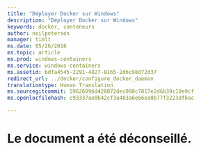 ```yaml
---
title: "Déployer Docker sur Windows"
description: "Déployer Docker sur Windows"
keywords: docker, conteneurs
author: neilpeterson
manager: timlt
ms.date: 05/26/2016
ms.topic: article
ms.prod: windows-containers
ms.service: windows-containers
ms.assetid: bdfa4545-2291-4827-8165-2d6c98d72d37
redirect_url: ../docker/configure_docker_daemon
translationtype: Human Translation
ms.sourcegitcommit: 59626096d428072dec098c7817e2d6b39c10e9cf
ms.openlocfilehash: c93337ae0b42cf3a483a6e66ea0b77f3223dfbac

---
```


# Le document a été déconseillé.



<!--HONumber=Sep16_HO2-->


